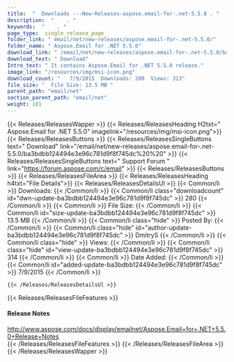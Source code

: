 ```yaml
---
title:  "  Downloads ---New-Releases-aspose.email-for-.net-5.5.0 . " 
description:  "    . " 
keywords:  "    . " 
page_type:  single_release_page
folder_link: " email/net/new-releases/aspose.email-for-.net-5.5.0/"
folder_name: " Aspose.Email for .NET 5.5.0"
download_link: " /email/net/new-releases/aspose.email-for-.net-5.5.0/ba3bdbb124494e3e96c781d9f8f745dc"
download_text: " Download"
Intro_text: " It contains Aspose.Email for .NET 5.5.0 release."
image_link: "/resources/img/msi-icon.png"
download_count: "   7/9/2015  Downloads: 280  Views: 313"
file_size: "  File Size: 13.5 MB "
parent_path: "email/net"
section_parent_path: "email/net"
weight: 181 
---
```


{{< Releases/ReleasesWapper >}}
  {{< Releases/ReleasesHeading H2txt=" Aspose.Email for .NET 5.5.0" imagelink="/resources/img/msi-icon.png">}}
  {{< Releases/ReleasesButtons >}}
    {{< Releases/ReleasesSingleButtons text=" Download" link="/email/net/new-releases/aspose.email-for-.net-5.5.0/ba3bdbb124494e3e96c781d9f8f745dc%20%20" >}}
    {{< Releases/ReleasesSingleButtons text=" Support Forum " link="https://forum.aspose.com/c/email" >}}
  {{< Releases/ReleasesButtons >}}
  {{< Releases/ReleasesFileArea >}}
    {{< Releases/ReleasesHeading h4txt="File Details">}}
    {{< Releases/ReleasesDetailsUl >}}
            {{< Common/li  >}} Downloads: {{< /Common/li >}} 
      {{< Common/li class="downloadcount" id="dwn-update-ba3bdbb124494e3e96c781d9f8f745dc" >}} 280 {{< /Common/li >}} 
      {{< Common/li  >}} File Size: {{< /Common/li >}} 
      {{< Common/li id="size-update-ba3bdbb124494e3e96c781d9f8f745dc" >}} 13.5 MB {{< /Common/li >}} 
      {{< Common/li  class="hide" >}} Posted By: {{< /Common/li >}} 
      {{< Common/li class="hide" id="author-update-ba3bdbb124494e3e96c781d9f8f745dc" >}} DmitryS {{< /Common/li >}} 
      {{< Common/li class="hide"  >}} Views: {{< /Common/li >}} 
      {{< Common/li class="hide" id="view-update-ba3bdbb124494e3e96c781d9f8f745dc" >}} 314 {{< /Common/li >}} 
      {{< Common/li  >}} Date Added: {{< /Common/li >}} 
      {{< Common/li id="added-update-ba3bdbb124494e3e96c781d9f8f745dc" >}} 7/9/2015 {{< /Common/li >}} 

    {{< /Releases/ReleasesDetailsUl >}}

  {{< Releases/ReleasesFileFeatures >}}
      <h4>Release Notes</h4><div><a href="http://www.aspose.com/docs/display/emailnet/Aspose.Email+for+.NET+5.5.0+Release+Notes">http://www.aspose.com/docs/display/emailnet/Aspose.Email+for+.NET+5.5.0+Release+Notes</a></div>
  {{< /Releases/ReleasesFileFeatures >}}
 {{< /Releases/ReleasesFileArea >}}
{{< /Releases/ReleasesWapper >}}


